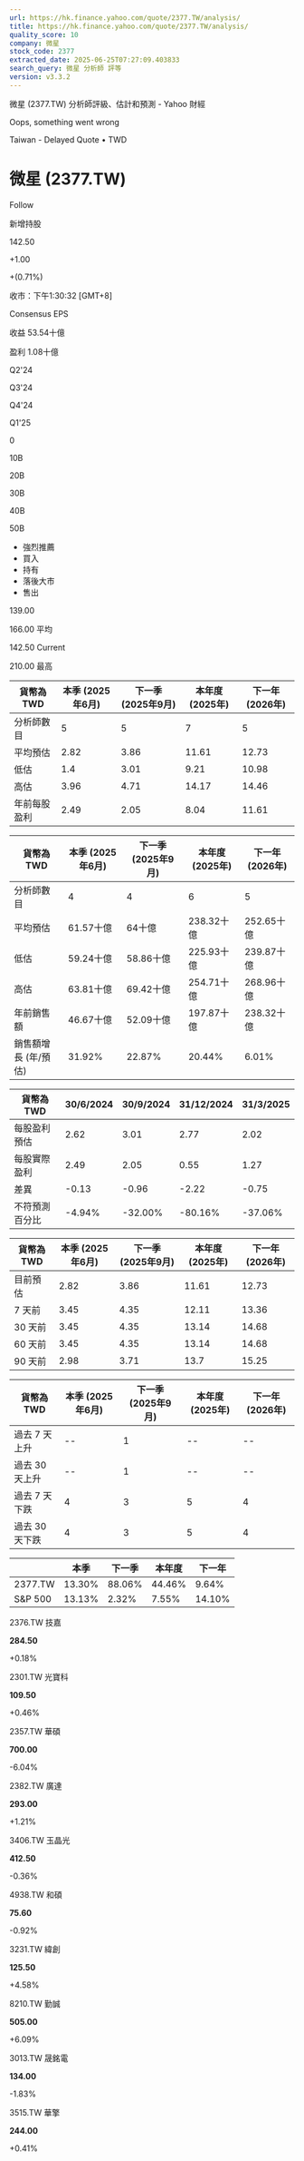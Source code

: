 ```yaml
---
url: https://hk.finance.yahoo.com/quote/2377.TW/analysis/
title: https://hk.finance.yahoo.com/quote/2377.TW/analysis/
quality_score: 10
company: 微星
stock_code: 2377
extracted_date: 2025-06-25T07:27:09.403833
search_query: 微星 分析師 評等
version: v3.3.2
---
```


微星 (2377.TW) 分析師評級、估計和預測 - Yahoo 財經


Oops, something went wrong

 

Taiwan - Delayed Quote • TWD 

# 微星 (2377.TW)

Follow

 

新增持股

142.50

+1.00

+(0.71%)

收市：下午1:30:32 [GMT+8]

Consensus EPS

收益 53.54十億

盈利 1.08十億

Q2'24

Q3'24

Q4'24

Q1'25

0

10B

20B

30B

40B

50B

* 強烈推薦
* 買入
* 持有
* 落後大市
* 售出

139.00

166.00 平均

142.50 Current

210.00 最高

| 貨幣為TWD | 本季 (2025年6月) | 下一季 (2025年9月) | 本年度 (2025年) | 下一年 (2026年) |
| --- | --- | --- | --- | --- |
| 分析師數目 | 5 | 5 | 7 | 5 |
| 平均預估 | 2.82 | 3.86 | 11.61 | 12.73 |
| 低估 | 1.4 | 3.01 | 9.21 | 10.98 |
| 高估 | 3.96 | 4.71 | 14.17 | 14.46 |
| 年前每股盈利 | 2.49 | 2.05 | 8.04 | 11.61 |

| 貨幣為TWD | 本季 (2025年6月) | 下一季 (2025年9月) | 本年度 (2025年) | 下一年 (2026年) |
| --- | --- | --- | --- | --- |
| 分析師數目 | 4 | 4 | 6 | 5 |
| 平均預估 | 61.57十億 | 64十億 | 238.32十億 | 252.65十億 |
| 低估 | 59.24十億 | 58.86十億 | 225.93十億 | 239.87十億 |
| 高估 | 63.81十億 | 69.42十億 | 254.71十億 | 268.96十億 |
| 年前銷售額 | 46.67十億 | 52.09十億 | 197.87十億 | 238.32十億 |
| 銷售額增長 (年/預估) | 31.92% | 22.87% | 20.44% | 6.01% |

| 貨幣為TWD | 30/6/2024 | 30/9/2024 | 31/12/2024 | 31/3/2025 |
| --- | --- | --- | --- | --- |
| 每股盈利預估 | 2.62 | 3.01 | 2.77 | 2.02 |
| 每股實際盈利 | 2.49 | 2.05 | 0.55 | 1.27 |
| 差異 | -0.13 | -0.96 | -2.22 | -0.75 |
| 不符預測百分比 | -4.94% | -32.00% | -80.16% | -37.06% |

| 貨幣為TWD | 本季 (2025年6月) | 下一季 (2025年9月) | 本年度 (2025年) | 下一年 (2026年) |
| --- | --- | --- | --- | --- |
| 目前預估 | 2.82 | 3.86 | 11.61 | 12.73 |
| 7 天前 | 3.45 | 4.35 | 12.11 | 13.36 |
| 30 天前 | 3.45 | 4.35 | 13.14 | 14.68 |
| 60 天前 | 3.45 | 4.35 | 13.14 | 14.68 |
| 90 天前 | 2.98 | 3.71 | 13.7 | 15.25 |

| 貨幣為TWD | 本季 (2025年6月) | 下一季 (2025年9月) | 本年度 (2025年) | 下一年 (2026年) |
| --- | --- | --- | --- | --- |
| 過去 7 天上升 | -- | 1 | -- | -- |
| 過去 30 天上升 | -- | 1 | -- | -- |
| 過去 7 天下跌 | 4 | 3 | 5 | 4 |
| 過去 30 天下跌 | 4 | 3 | 5 | 4 |

|  | 本季 | 下一季 | 本年度 | 下一年 |
| --- | --- | --- | --- | --- |
| 2377.TW | 13.30% | 88.06% | 44.46% | 9.64% |
| S&P 500 | 13.13% | 2.32% | 7.55% | 14.10% |

2376.TW  技嘉

**284.50**

+0.18%

2301.TW  光寶科

**109.50**

+0.46%

2357.TW  華碩

**700.00**

-6.04%

2382.TW  廣達

**293.00**

+1.21%

3406.TW  玉晶光

**412.50**

-0.36%

4938.TW  和碩

**75.60**

-0.92%

3231.TW  緯創

**125.50**

+4.58%

8210.TW  勤誠

**505.00**

+6.09%

3013.TW  晟銘電

**134.00**

-1.83%

3515.TW  華擎

**244.00**

+0.41%
